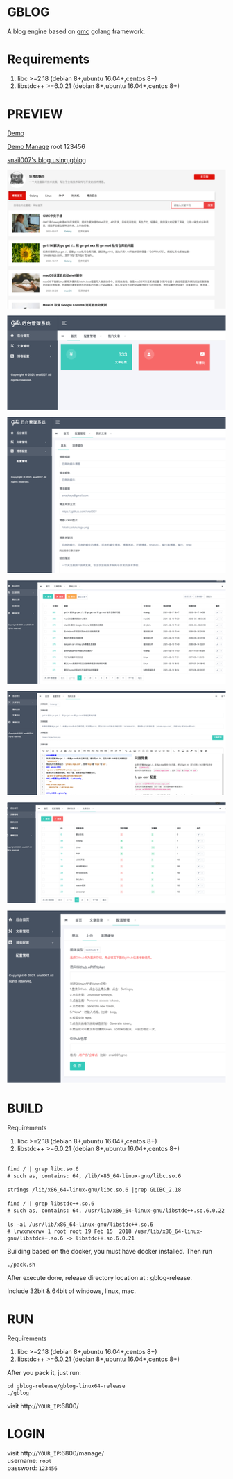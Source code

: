 # GBLOG

A blog engine based on [gmc](https://github.com/snail007/gmc) golang framework.

# Requirements

1. libc >=2.18 (debian 8+,ubuntu 16.04+,centos 8+)
2. libstdc++ >=6.0.21 (debian 8+,ubuntu 16.04+,centos 8+)

# PREVIEW

[Demo](https://gblog-demo.herokuapp.com/)

[Demo Manage](https://gblog-demo.herokuapp.com/manage/) root 123456

[snail007's blog using gblog](https://www.host900.com/)

![](/doc/images/intro0.png)

![](/doc/images/intro1.png)

![](/doc/images/intro2.png)

![](/doc/images/intro3.png)

![](/doc/images/intro4.png)

![](/doc/images/intro5.png)

![](/doc/images/intro6.png)

# BUILD

Requirements
1. libc >=2.18 (debian 8+,ubuntu 16.04+,centos 8+)
2. libstdc++ >=6.0.21 (debian 8+,ubuntu 16.04+,centos 8+)

```shell script

find / | grep libc.so.6 
# such as, contains: 64, /lib/x86_64-linux-gnu/libc.so.6

strings /lib/x86_64-linux-gnu/libc.so.6 |grep GLIBC_2.18

find / | grep libstdc++.so.6
# such as, contains: 64, /usr/lib/x86_64-linux-gnu/libstdc++.so.6.0.22

ls -al /usr/lib/x86_64-linux-gnu/libstdc++.so.6
# lrwxrwxrwx 1 root root 19 Feb 15  2018 /usr/lib/x86_64-linux-gnu/libstdc++.so.6 -> libstdc++.so.6.0.21

```

Building based on the docker, you must have docker installed.
Then run

```shell script
./pack.sh
```
After execute done, release directory location at : gblog-release.

Include 32bit & 64bit of windows, linux, mac.

# RUN

Requirements
1. libc >=2.18 (debian 8+,ubuntu 16.04+,centos 8+)
2. libstdc++ >=6.0.21 (debian 8+,ubuntu 16.04+,centos 8+)

After you pack it, just run:

```shell
cd gblog-release/gblog-linux64-release
./gblog
```

visit http://`YOUR_IP`:6800/

# LOGIN

visit http://`YOUR_IP`:6800/manage/  
username: `root`  
password: `123456`  
